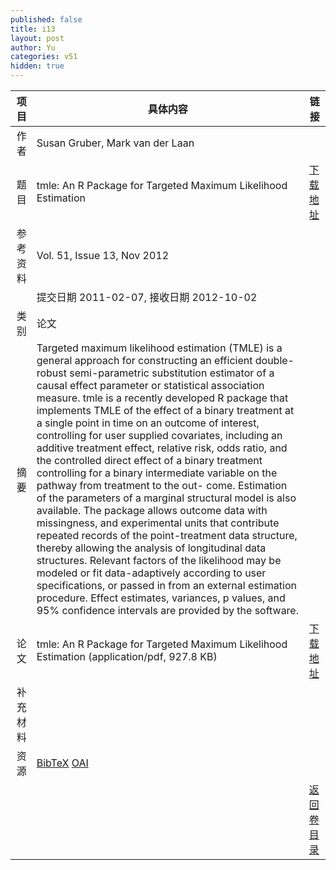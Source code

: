 ```yaml
---
published: false
title: i13
layout: post
author: Yu
categories: v51
hidden: true
---
```


| 项目 | 具体内容 | 链接 |
|---:|---|---|
| 作者 | Susan Gruber, Mark van der Laan| |
| 题目 |tmle: An R Package for Targeted Maximum Likelihood Estimation | [下载地址](http://www.jstatsoft.org/v51/i13/paper) |
| 参考资料 |Vol. 51, Issue 13, Nov 2012 | |
| | 提交日期 2011-02-07, 接收日期 2012-10-02| | 
| 类别 | 论文| |
| 摘要 | Targeted maximum likelihood estimation (TMLE) is a general approach for constructing an efficient double-robust semi-parametric substitution estimator of a causal effect parameter or statistical association measure. tmle is a recently developed R package that implements TMLE of the effect of a binary treatment at a single point in time on an outcome of interest, controlling for user supplied covariates, including an additive treatment effect, relative risk, odds ratio, and the controlled direct effect of a binary treatment controlling for a binary intermediate variable on the pathway from treatment to the out- come. Estimation of the parameters of a marginal structural model is also available. The package allows outcome data with missingness, and experimental units that contribute repeated records of the point-treatment data structure, thereby allowing the analysis of longitudinal data structures. Relevant factors of the likelihood may be modeled or fit data-adaptively according to user specifications, or passed in from an external estimation procedure. Effect estimates, variances, p values, and 95% confidence intervals are provided by the software.| |
| 论文 | tmle: An R Package for Targeted Maximum Likelihood Estimation  (application/pdf, 927.8 KB)| [下载地址](http://www.jstatsoft.org/v51/i13/paper) |
| 补充材料 | | |
| 资源 | [BibTeX](http://www.jstatsoft.org/v51/i13/bibtex) [OAI](http://www.jstatsoft.org/oai?verb=GetRecord&identifier=oai.jstatsoft/v51/i13&prefix=oai_dc)| |
| |  | [返回卷目录]({{site.baseurl}}/volume/v51.html) |